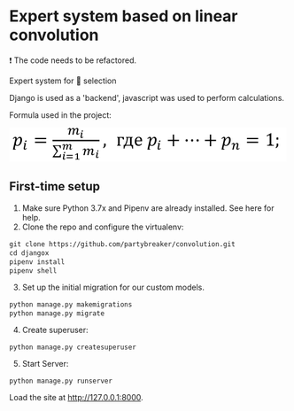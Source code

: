 # Expert system based on linear convolution

:exclamation: The code needs to be refactored.

Expert system for :iphone: selection

Django is used as a 'backend', javascript was used to perform calculations.

Formula used in the project:

 ![Formula](https://github.com/partybreaker/convolution/blob/master/img/f.png)


## First-time setup
 1. Make sure Python 3.7x and Pipenv are already installed. See here for help.
 2. Clone the repo and configure the virtualenv:

   ```
   git clone https://github.com/partybreaker/convolution.git
   cd djangox
   pipenv install
   pipenv shell
   ```

 3. Set up the initial migration for our custom models.

   ```
   python manage.py makemigrations
   python manage.py migrate
   ```

 4. Create superuser:

   ```
   python manage.py createsuperuser
   ```

 5. Start Server:

   ```
   python manage.py runserver
   ```

Load the site at http://127.0.0.1:8000.

